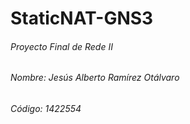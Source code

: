 # StaticNAT-GNS3


###### Proyecto Final de Rede II
###### Nombre: Jesús Alberto Ramírez Otálvaro
###### Código: 1422554
